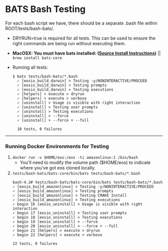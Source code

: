 # BATS Bash Testing

For each bash script we have, there should be a separate .bash file within ROOT/tests/bash-bats/.

- DRYRUN=true is required for all tests. This can be used to ensure the right commands are being run without executing them.
- **MacOSX: You must have bats installed: ([Source Install Instructions](https://github.com/bats-core/bats-core#installing-bats-from-source))** || `brew install bats-core`

 - Running all tests: 
    ```
    $ bats tests/bash-bats/*.bash
      ✓ [eosio_build_darwin] > Testing -y/NONINTERACTIVE/PROCEED
      ✓ [eosio_build_darwin] > Testing prompts
      ✓ [eosio_build_darwin] > Testing executions
      ✓ [helpers] > execute > dryrun
      ✓ [helpers] > execute > verbose
      ✓ [uninstall] > Usage is visible with right interaction
      ✓ [uninstall] > Testing user prompts
      ✓ [uninstall] > Testing executions
      ✓ [uninstall] > --force
      ✓ [uninstall] > --force + --full

      10 tests, 0 failures
    ```

---

### Running Docker Environments for Testing
  1. `docker run -v $HOME/eos:/eos -ti amazonlinux:1 /bin/bash`
      - You'll need to modify the volume path ($HOME/eos) to indicate where you've got eos cloned locally.
  2. `tests/bash-bats/bats-core/bin/bats tests/bash-bats/*.bash`
      ``` 
      bash-4.2# tests/bash-bats/bats-core/bin/bats tests/bash-bats/*.bash
      ✓ [eosio_build_amazonlinux] > Testing -y/NONINTERACTIVE/PROCEED
      ✓ [eosio_build_amazonlinux] > Testing prompts
      ✓ [eosio_build_amazonlinux] > Testing CMAKE Install
      ✓ [eosio_build_amazonlinux] > Testing executions
      ✓ begin 16 [eosio_uninstall] > Usage is visible with right interaction
      ✓ begin 17 [eosio_uninstall] > Testing user prompts
      ✓ begin 18 [eosio_uninstall] > Testing executions
      ✓ begin 19 [eosio_uninstall] > --force
      ✓ begin 20 [eosio_uninstall] > --force + --full
      ✓ begin 21 [helpers] > execute > dryrun
      ✓ begin 22 [helpers] > execute > verbose

      22 tests, 0 failures
      ```
